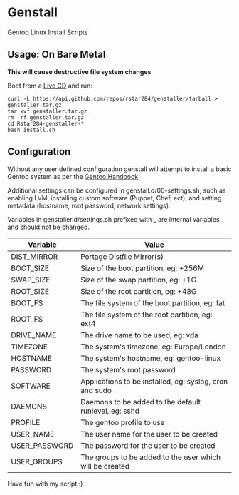 Genstall
========

Gentoo Linux Install Scripts

Usage: On Bare Metal
--------------------
**This will cause destructive file system changes**

Boot from a [Live CD](http://www.sysresccd.org/SystemRescueCd_Homepage) and run:

	curl -L https://api.github.com/repos/rstar284/genstaller/tarball > genstaller.tar.gz
	tar xvf genstaller.tar.gz
	rm -rf genstaller.tar.gz
	cd Rstar284-genstaller-*
	bash install.sh

Configuration
-------------

Without any user defined configuration genstall will attempt to install a basic
Gentoo system as per the [Gentoo
Handbook](http://www.gentoo.org/doc/en/handbook/).

Additional settings can be configured in genstall.d/00-settings.sh, such as
enabling LVM, installing custom software (Puppet, Chef, ect), and setting
metadata (hostname, root password, network settings).

Variables in genstaller.d/settings.sh prefixed with _ are internal variables
and should not be changed.

Variable                 |Value
--------                 |-----
DIST\_MIRROR             | [Portage Distfile Mirror(s)](http://www.gentoo.org/main/en/mirrors2.xml)
BOOT\_SIZE               | Size of the boot partition, eg: +256M
SWAP\_SIZE               | Size of the swap partition, eg: +1G
ROOT\_SIZE               | Size of the root partition, eg: +48G
BOOT\_FS                 | The file system of the boot partition, eg: fat
ROOT\_FS                 | The file system of the root partition, eg: ext4
DRIVE\_NAME				 | The drive name to be used, eg: vda
TIMEZONE                 | The system's timezone, eg: Europe/London
HOSTNAME                 | The system's hostname, eg: gentoo-linux
PASSWORD                 | The system's root password
SOFTWARE                 | Applications to be installed, eg: syslog, cron and sudo
DAEMONS                  | Daemons to be added to the default runlevel, eg: sshd
PROFILE					 | The gentoo profile to use
USER\_NAME		     	 | The user name for the user to be created
USER\_PASSWORD		 	 | The password for the user to be created
USER\_GROUPS			 | The groups to be added to the user which will be created

Have fun with my script :)
